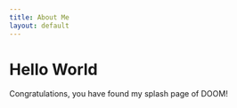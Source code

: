 ```yaml
---
title: About Me
layout: default
---
```


# Hello World

Congratulations, you have found my splash page of DOOM!